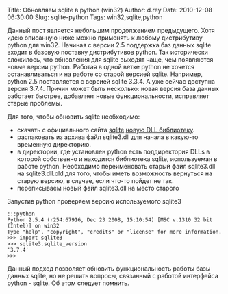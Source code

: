 Title: Обновляем sqlite в python (win32)
Author: d.rey
Date: 2010-12-08 06:30:00
Slug: sqlite-python
Tags: win32,sqlite,python

Данный пост является небольшим продолжением предыдущего. Хотя идею описанную ниже можно применять к любому дистрибутиву python для win32. Начиная с версии 2.5 поддержка баз данных sqlite входит в базовую поставку дистрибутивов python. Так исторически сложилось, что обновления для sqlite выходят чаще, чем появляются новые версии python. Работая в одной ветке python не хочется останавливаться и на работе со старой версией sqlite. Например, python 2.5 поставляется с версией sqlite 3.3.4. А уже сейчас доступна версия 3.7.4. Причин может быть несколько: новая версия база данных работает быстрее, добавляет новые функциональности, исправляет старые проблемы.

Для того, чтобы обновить sqlite необходимо:

- скачать с официального сайта [sqlite](http://www.sqlite.org/)  [новую DLL библиотеку](http://www.sqlite.org/sqlite-dll-win32-x86-3070400.zip). 
- распаковать из архива файл sqlite3.dll для начала в какую-то временную директорию.
- в директории, где установлен python есть поддиректория DLLs в которой собственно и находится библиотека sqlite, используемая в работе python. Необходимо переименовать старый файл sqlite3.dll на sqlite3.dll.old для того, чтобы иметь возможность вернуться на старую версию, в случае, если что-то пойдет не так.
- переписываем новый файл sqlite3.dll на место старого

Запустив python проверяем версию используемого sqlite3

    :::python
    Python 2.5.4 (r254:67916, Dec 23 2008, 15:10:54) [MSC v.1310 32 bit (Intel)] on win32
    Type "help", "copyright", "credits" or "license" for more information.
    >>> import sqlite3
    >>> sqlite3.sqlite_version
    '3.7.4'
    >>>
    
Данный подход позволяет обновить функциональность работы базы данных sqlite, но не решить вопросы, связанный с работой интерфейса python - sqlite. Об этом следует помнить.
